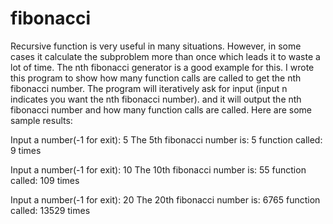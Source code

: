 fibonacci
=========
Recursive function is very useful in many situations. However, in some cases it calculate the subproblem more than once which leads it to waste a lot of time. The nth fibonacci generator is a good example for this. I wrote this program to show how many function calls are called to get the nth fibonacci number. The program will iteratively ask for input (input n indicates you want the nth fibonacci number). and it will output the nth fibonacci number and how many function calls are called.
Here are some sample results:

Input a number(-1 for exit): 5
The 5th fibonacci number is: 5
function called: 9 times

Input a number(-1 for exit): 10
The 10th fibonacci number is: 55
function called: 109 times

Input a number(-1 for exit): 20
The 20th fibonacci number is: 6765
function called: 13529 times

